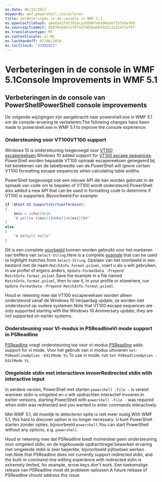 ```yaml
---
ms.date: 06/12/2017
keywords: wmf,powershell,installeren
title: Verbeteringen in de console in WMF 5.1
ms.openlocfilehash: a8e82e2f973916c2ed5007eba90ee6f2b7a9a769
ms.sourcegitcommit: 8b076ebde7ef971d7465bab834a3c2a32471ef6f
ms.translationtype: MT
ms.contentlocale: nl-NL
ms.lasthandoff: 07/06/2018
ms.locfileid: "37892923"
---
```

# <a name="console-improvements-in-wmf-51"></a><span data-ttu-id="309d0-103">Verbeteringen in de console in WMF 5.1</span><span class="sxs-lookup"><span data-stu-id="309d0-103">Console Improvements in WMF 5.1</span></span>

## <a name="powershell-console-improvements"></a><span data-ttu-id="309d0-104">Verbeteringen in de console van PowerShell</span><span class="sxs-lookup"><span data-stu-id="309d0-104">PowerShell console improvements</span></span>

<span data-ttu-id="309d0-105">De volgende wijzigingen zijn aangebracht naar powershell.exe in WMF 5.1 om de console-ervaring te verbeteren:</span><span class="sxs-lookup"><span data-stu-id="309d0-105">The following changes have been made to powershell.exe in WMF 5.1 to improve the console experience:</span></span>

### <a name="vt100-support"></a><span data-ttu-id="309d0-106">Ondersteuning voor VT100</span><span class="sxs-lookup"><span data-stu-id="309d0-106">VT100 support</span></span>

<span data-ttu-id="309d0-107">Windows 10 is ondersteuning toegevoegd voor [VT100 escapereeksen](/windows/console/console-virtual-terminal-sequences).</span><span class="sxs-lookup"><span data-stu-id="309d0-107">Windows 10 added support for [VT100 escape sequences](/windows/console/console-virtual-terminal-sequences).</span></span>
<span data-ttu-id="309d0-108">PowerShell worden bepaalde VT100 opmaak escapereeksen genegeerd bij het berekenen van de tabelbreedte van de.</span><span class="sxs-lookup"><span data-stu-id="309d0-108">PowerShell will ignore certain VT100 formatting escape sequences when calculating table widths.</span></span>

<span data-ttu-id="309d0-109">PowerShell toegevoegd ook een nieuwe API die kan worden gebruikt in de opmaak van code om te bepalen of VT100 wordt ondersteund.</span><span class="sxs-lookup"><span data-stu-id="309d0-109">PowerShell also added a new API that can be used in formatting code to determine if VT100 is supported.</span></span>
<span data-ttu-id="309d0-110">Bijvoorbeeld:</span><span class="sxs-lookup"><span data-stu-id="309d0-110">For example:</span></span>

```powershell
if ($host.UI.SupportsVirtualTerminal)
{
    $esc = [char]0x1b
    "A yellow ${esc}[93mhello${esc}[0m"
}
else
{
    "A default hello"
}
```

<span data-ttu-id="309d0-111">Dit is een complete [voorbeeld](https://gist.github.com/lzybkr/dcb973dccd54900b67783c48083c28f7) kunnen worden gebruikt voor het markeren van treffers van `Select-String`.</span><span class="sxs-lookup"><span data-stu-id="309d0-111">Here is a complete [example](https://gist.github.com/lzybkr/dcb973dccd54900b67783c48083c28f7) that can be used to highlight matches from `Select-String`.</span></span>
<span data-ttu-id="309d0-112">Opslaan van het voorbeeld in een bestand met de naam `MatchInfo.format.ps1xml`, voert u als u wilt gebruiken, in uw profiel of ergens anders, `Update-FormatData -Prepend MatchInfo.format.ps1xml`.</span><span class="sxs-lookup"><span data-stu-id="309d0-112">Save the example in a file named `MatchInfo.format.ps1xml`, then to use it, in your profile or elsewhere, run `Update-FormatData -Prepend MatchInfo.format.ps1xml`.</span></span>

<span data-ttu-id="309d0-113">Houd er rekening mee dat VT100 escapereeksen worden alleen ondersteund vanaf de Windows 10 Verjaardag update; ze worden niet ondersteund op oudere systemen.</span><span class="sxs-lookup"><span data-stu-id="309d0-113">Note that VT100 escape sequences are only supported starting with the Windows 10 Anniversary update; they are not supported on earlier systems.</span></span>

### <a name="vi-mode-support-in-psreadline"></a><span data-ttu-id="309d0-114">Ondersteuning voor VI-modus in PSReadline</span><span class="sxs-lookup"><span data-stu-id="309d0-114">Vi mode support in PSReadline</span></span>

<span data-ttu-id="309d0-115">[PSReadline](https://github.com/lzybkr/PSReadLine) voegt ondersteuning toe voor vi-modus.</span><span class="sxs-lookup"><span data-stu-id="309d0-115">[PSReadline](https://github.com/lzybkr/PSReadLine) adds support for vi mode.</span></span> <span data-ttu-id="309d0-116">Voor het gebruik van vi modus uitvoeren `Set-PSReadlineOption -EditMode Vi`.</span><span class="sxs-lookup"><span data-stu-id="309d0-116">To use vi mode, run `Set-PSReadlineOption -EditMode Vi`.</span></span>

### <a name="redirected-stdin-with-interactive-input"></a><span data-ttu-id="309d0-117">Omgeleide stdin met interactieve invoer</span><span class="sxs-lookup"><span data-stu-id="309d0-117">Redirected stdin with interactive input</span></span>

<span data-ttu-id="309d0-118">In eerdere versies, PowerShell met starten `powershell -File -` is vereist wanneer stdin is omgeleid en u wilt opdrachten interactief invoeren.</span><span class="sxs-lookup"><span data-stu-id="309d0-118">In earlier versions, starting PowerShell with `powershell -File -` was required when stdin was redirected and you wanted to enter commands interactively.</span></span>

<span data-ttu-id="309d0-119">Met WMF 5.1, dit moeilijk te detecteren optie is niet meer nodig.</span><span class="sxs-lookup"><span data-stu-id="309d0-119">With WMF 5.1, this hard to discover option is no longer necessary.</span></span>
<span data-ttu-id="309d0-120">U kunt PowerShell starten zonder opties, bijvoorbeeld `powershell`.</span><span class="sxs-lookup"><span data-stu-id="309d0-120">You can start PowerShell without any options, e.g. `powershell`.</span></span>

<span data-ttu-id="309d0-121">Houd er rekening mee dat PSReadline biedt momenteel geen ondersteuning voor omgeleid stdin, en de ingebouwde opdrachtregel bewerken ervaring met omgeleide stdin is zeer beperkte, bijvoorbeeld pijltoetsen werken niet.</span><span class="sxs-lookup"><span data-stu-id="309d0-121">Note that PSReadline does not currently support redirected stdin, and the built-in command-line editing experience with redirected stdin is extremely limited, for example, arrow keys don't work.</span></span>
<span data-ttu-id="309d0-122">Een toekomstige release van PSReadline moet dit probleem oplossen.</span><span class="sxs-lookup"><span data-stu-id="309d0-122">A future release of PSReadline should address this issue.</span></span>